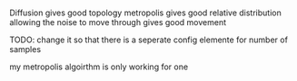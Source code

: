 ####
Diffusion gives good topology
metropolis gives good relative distribution
allowing the noise to move through gives good movement


TODO:
change it so that there is a seperate config elemente for number of samples

my metropolis algoirthm is only working for one 
